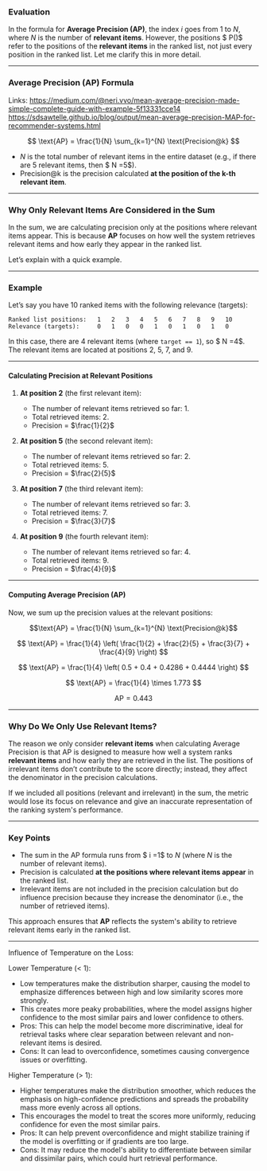 ### Evaluation

In the formula for **Average Precision (AP)**, the index $i$ goes from 1 to $N$, where $N$ is the number of **relevant items**. However, the positions $ P()$ refer to the positions of the **relevant items** in the ranked list, not just every position in the ranked list. Let me clarify this in more detail.

---

### Average Precision (AP) Formula

Links:
https://medium.com/@neri.vvo/mean-average-precision-made-simple-complete-guide-with-example-5f13331cce14
https://sdsawtelle.github.io/blog/output/mean-average-precision-MAP-for-recommender-systems.html

$$
\text{AP} = \frac{1}{N} \sum_{k=1}^{N} \text{Precision@k}
$$

- $N$ is the total number of relevant items in the entire dataset (e.g., if there are 5 relevant items, then $ N =5$).
- $\text{Precision@k}$ is the precision calculated **at the position of the k-th relevant item**.

---

### Why Only Relevant Items Are Considered in the Sum

In the sum, we are calculating precision only at the positions where relevant items appear. This is because **AP** focuses on how well the system retrieves relevant items and how early they appear in the ranked list.

Let’s explain with a quick example.

---

### Example

Let’s say you have 10 ranked items with the following relevance (targets):

```
Ranked list positions:   1   2   3   4   5   6   7   8   9   10
Relevance (targets):     0   1   0   0   1   0   1   0   1   0
```

In this case, there are 4 relevant items (where `target == 1`), so $ N =4$. The relevant items are located at positions 2, 5, 7, and 9.

---

#### Calculating Precision at Relevant Positions

1. **At position 2** (the first relevant item):

   - The number of relevant items retrieved so far: 1.
   - Total retrieved items: 2.
   - Precision = $\frac{1}{2}$

2. **At position 5** (the second relevant item):

   - The number of relevant items retrieved so far: 2.
   - Total retrieved items: 5.
   - Precision = $\frac{2}{5}$

3. **At position 7** (the third relevant item):

   - The number of relevant items retrieved so far: 3.
   - Total retrieved items: 7.
   - Precision = $\frac{3}{7}$

4. **At position 9** (the fourth relevant item):
   - The number of relevant items retrieved so far: 4.
   - Total retrieved items: 9.
   - Precision = $\frac{4}{9}$

---

#### Computing Average Precision (AP)

Now, we sum up the precision values at the relevant positions:

$$\text{AP} = \frac{1}{N} \sum_{k=1}^{N} \text{Precision@k}$$

$$
\text{AP} = \frac{1}{4} \left( \frac{1}{2} + \frac{2}{5} + \frac{3}{7} + \frac{4}{9} \right)
$$

$$
\text{AP} = \frac{1}{4} \left( 0.5 + 0.4 + 0.4286 + 0.4444 \right)
$$

$$
\text{AP} = \frac{1}{4} \times 1.773
$$

$$
\text{AP} = 0.443
$$

---

### Why Do We Only Use Relevant Items?

The reason we only consider **relevant items** when calculating Average Precision is that AP is designed to measure how well a system ranks **relevant items** and how early they are retrieved in the list. The positions of irrelevant items don’t contribute to the score directly; instead, they affect the denominator in the precision calculations.

If we included all positions (relevant and irrelevant) in the sum, the metric would lose its focus on relevance and give an inaccurate representation of the ranking system's performance.

---

### Key Points

- The sum in the AP formula runs from $ i =1$ to $N$ (where $N$ is the number of relevant items).
- Precision is calculated **at the positions where relevant items appear** in the ranked list.
- Irrelevant items are not included in the precision calculation but do influence precision because they increase the denominator (i.e., the number of retrieved items).

This approach ensures that **AP** reflects the system's ability to retrieve relevant items early in the ranked list.

---

Influence of Temperature on the Loss:

Lower Temperature (< 1):

- Low temperatures make the distribution sharper, causing the model to emphasize differences between high and low similarity scores more strongly.
- This creates more peaky probabilities, where the model assigns higher confidence to the most similar pairs and lower confidence to others.
- Pros: This can help the model become more discriminative, ideal for retrieval tasks where clear separation between relevant and non-relevant items is desired.
- Cons: It can lead to overconfidence, sometimes causing convergence issues or overfitting.

Higher Temperature (> 1):

- Higher temperatures make the distribution smoother, which reduces the emphasis on high-confidence predictions and spreads the probability mass more evenly across all options.
- This encourages the model to treat the scores more uniformly, reducing confidence for even the most similar pairs.
- Pros: It can help prevent overconfidence and might stabilize training if the model is overfitting or if gradients are too large.
- Cons: It may reduce the model's ability to differentiate between similar and dissimilar pairs, which could hurt retrieval performance.
